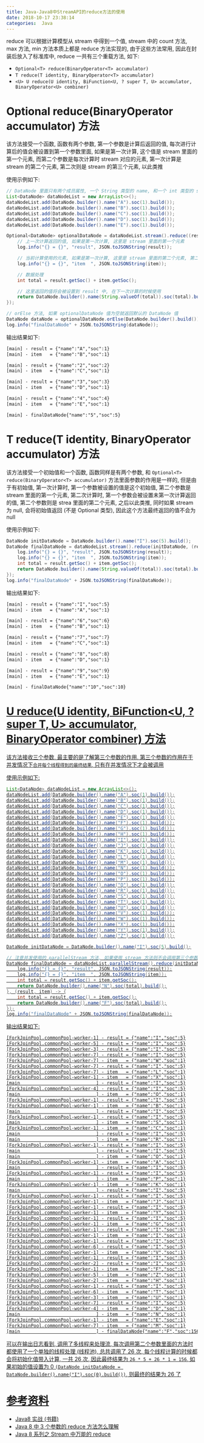 ```yaml
---
title: Java-Java8中StreamAPI的reduce方法的使用
date: 2018-10-17 23:38:14
categories:  Java
---
```


reduce 可以根据计算模型从 stream 中得到一个值, stream 中的 count 方法, max 方法, min 方法本质上都是 reduce 方法实现的, 由于这些方法常用, 因此在封装后放入了标准库中, reduce 一共有三个重载方法, 如下:

* `Optional<T> reduce(BinaryOperator<T> accumulator)`
* `T reduce(T identity, BinaryOperator<T> accumulator)`
* `<U> U reduce(U identity, BiFunction<U, ? super T, U> accumulator, BinaryOperator<U> combiner)`

# Optional<T> reduce(BinaryOperator<T> accumulator) 方法

该方法接受一个函数, 函数有两个参数, 第一个参数是计算后返回的值, 每次进行计算后的值会被设置到第一个参数里面, 如果是第一次计算, 这个值是 stream 里面的第一个元素, 而第二个参数是每次计算时 stream 对应的元素, 第一次计算是 stream 的第二个元素, 第二次则是 stream 的第三个元素, 以此类推 

<!-- more -->

使用示例如下:

```java
// DataNode 里面只有两个成员属性, 一个 String 类型的 name, 和一个 int 类型的 soc
List<DataNode> dataNodeList = new ArrayList<>();
dataNodeList.add(DataNode.builder().name("A").soc(1).build());
dataNodeList.add(DataNode.builder().name("B").soc(1).build());
dataNodeList.add(DataNode.builder().name("C").soc(1).build());
dataNodeList.add(DataNode.builder().name("D").soc(1).build());
dataNodeList.add(DataNode.builder().name("E").soc(1).build());

Optional<DataNode> optionalDataNode = dataNodeList.stream().reduce((result, item) -> {
    // 上一次计算返回的值, 如果是第一次计算, 这里是 stream 里面的第一个元素
    log.info("{} = {}", "result", JSON.toJSONString(result));

    // 当前计算使用的元素, 如果是第一次计算, 这里是 stream 里面的第二个元素, 第二次计算是 stream 的第三个元素, 以此类推
    log.info("{} = {}", "item  ", JSON.toJSONString(item));

    // 数据处理
    int total = result.getSoc() + item.getSoc();

    // 这里返回的值将会被设置到 result 中, 在下一次计算的时候使用
    return DataNode.builder().name(String.valueOf(total)).soc(total).build();
});

// orElse 方法, 如果 optionalDataNode 值为空就返回默认的 DataNode 值
DataNode dataNode = optionalDataNode.orElse(DataNode.builder().build());
log.info("finalDataNode" + JSON.toJSONString(dataNode));
```

输出结果如下:

```txt
[main] - result = {"name":"A","soc":1}
[main] - item   = {"name":"B","soc":1}

[main] - result = {"name":"2","soc":2}
[main] - item   = {"name":"C","soc":1}

[main] - result = {"name":"3","soc":3}
[main] - item   = {"name":"D","soc":1}

[main] - result = {"name":"4","soc":4}
[main] - item   = {"name":"E","soc":1}

[main] - finalDataNode{"name":"5","soc":5}
```

# T reduce(T identity, BinaryOperator<T> accumulator) 方法

该方法接受一个初始值和一个函数, 函数同样是有两个参数, 和 `Optional<T> reduce(BinaryOperator<T> accumulator)` 方法里面参数的作用是一样的, 但是由于有初始值, 第一次计算时, 第一个参数被设置的值是这个初始值, 第二个参数是 stream 里面的第一个元素, 第二次计算时, 第一个参数会被设置未第一次计算返回的值, 第二个参数则是 strea 里面的第二个元素, 之后以此类推, 同时如果 stream 为 null, 会将初始值返回 (不是 Optional 类型), 因此这个方法最终返回的值不会为 null

使用示例如下:

```java
DataNode initDataNode = DataNode.builder().name("I").soc(5).build();
DataNode finalDataNode = dataNodeList.stream().reduce(initDataNode, (result, item) -> {
    log.info("{} = {}", "result", JSON.toJSONString(result));
    log.info("{} = {}", "item  ", JSON.toJSONString(item));
    int total = result.getSoc() + item.getSoc();
    return DataNode.builder().name(String.valueOf(total)).soc(total).build();
});
log.info("finalDataNode" + JSON.toJSONString(finalDataNode));
```

输出结果如下:

```txt
[main] - result = {"name":"I","soc":5}
[main] - item   = {"name":"A","soc":1}

[main] - result = {"name":"6","soc":6}
[main] - item   = {"name":"B","soc":1}

[main] - result = {"name":"7","soc":7}
[main] - item   = {"name":"C","soc":1}

[main] - result = {"name":"8","soc":8}
[main] - item   = {"name":"D","soc":1}

[main] - result = {"name":"9","soc":9}
[main] - item   = {"name":"E","soc":1}

[main] - finalDataNode{"name":"10","soc":10}
```

# <U> U reduce(U identity, BiFunction<U, ? super T, U> accumulator, BinaryOperator<U> combiner) 方法

该方法接收三个参数, 最主要的是了解第三个参数的作用, 第三个参数的作用在于并发情况下`合并每个线程得到的最终结果`, 只有在并发情况下才会被调用

使用示例如下:

```java
List<DataNode> dataNodeList = new ArrayList<>();
dataNodeList.add(DataNode.builder().name("A").soc(1).build());
dataNodeList.add(DataNode.builder().name("B").soc(1).build());
dataNodeList.add(DataNode.builder().name("C").soc(1).build());
dataNodeList.add(DataNode.builder().name("D").soc(1).build());
dataNodeList.add(DataNode.builder().name("E").soc(1).build());
dataNodeList.add(DataNode.builder().name("F").soc(1).build());
dataNodeList.add(DataNode.builder().name("G").soc(1).build());
dataNodeList.add(DataNode.builder().name("H").soc(1).build());
dataNodeList.add(DataNode.builder().name("I").soc(1).build());
dataNodeList.add(DataNode.builder().name("J").soc(1).build());
dataNodeList.add(DataNode.builder().name("K").soc(1).build());
dataNodeList.add(DataNode.builder().name("L").soc(1).build());
dataNodeList.add(DataNode.builder().name("M").soc(1).build());
dataNodeList.add(DataNode.builder().name("N").soc(1).build());
dataNodeList.add(DataNode.builder().name("O").soc(1).build());
dataNodeList.add(DataNode.builder().name("P").soc(1).build());
dataNodeList.add(DataNode.builder().name("Q").soc(1).build());
dataNodeList.add(DataNode.builder().name("R").soc(1).build());
dataNodeList.add(DataNode.builder().name("S").soc(1).build());
dataNodeList.add(DataNode.builder().name("T").soc(1).build());
dataNodeList.add(DataNode.builder().name("U").soc(1).build());
dataNodeList.add(DataNode.builder().name("V").soc(1).build());
dataNodeList.add(DataNode.builder().name("W").soc(1).build());
dataNodeList.add(DataNode.builder().name("X").soc(1).build());
dataNodeList.add(DataNode.builder().name("Y").soc(1).build());
dataNodeList.add(DataNode.builder().name("Z").soc(1).build());

DataNode initDataNode = DataNode.builder().name("I").soc(5).build();

// 注意并发使用的 parallelStream 方法, 如果使用 stream 方法则不会调用第三个参数里面方法
DataNode finalDataNode = dataNodeList.parallelStream().reduce(initDataNode, (result, item) -> {
    log.info("{} = {}", "result", JSON.toJSONString(result));
    log.info("{} = {}", "item  ", JSON.toJSONString(item));
    int total = result.getSoc() + item.getSoc();
    return DataNode.builder().name("N").soc(total).build();
}, (result, item) -> {
    int total = result.getSoc() + item.getSoc();
    return DataNode.builder().name("F").soc(total).build();
});
log.info("finalDataNode" + JSON.toJSONString(finalDataNode));
```

输出结果如下:

```txt
[ForkJoinPool.commonPool-worker-1] - result = {"name":"I","soc":5}
[ForkJoinPool.commonPool-worker-5] - result = {"name":"I","soc":5}
[ForkJoinPool.commonPool-worker-3] - result = {"name":"I","soc":5}
[ForkJoinPool.commonPool-worker-7] - result = {"name":"I","soc":5}
[ForkJoinPool.commonPool-worker-7] - item   = {"name":"W","soc":1}
[ForkJoinPool.commonPool-worker-7] - result = {"name":"I","soc":5}
[ForkJoinPool.commonPool-worker-7] - item   = {"name":"L","soc":1}
[ForkJoinPool.commonPool-worker-1] - item   = {"name":"X","soc":1}
[main                            ] - result = {"name":"I","soc":5}
[ForkJoinPool.commonPool-worker-4] - result = {"name":"I","soc":5}
[main                            ] - item   = {"name":"Q","soc":1}
[ForkJoinPool.commonPool-worker-1] - result = {"name":"I","soc":5}
[ForkJoinPool.commonPool-worker-1] - item   = {"name":"B","soc":1}
[main                            ] - result = {"name":"I","soc":5}
[ForkJoinPool.commonPool-worker-1] - result = {"name":"I","soc":5}
[main                            ] - item   = {"name":"S","soc":1}
[ForkJoinPool.commonPool-worker-1] - item   = {"name":"C","soc":1}
[main                            ] - result = {"name":"I","soc":5}
[main                            ] - item   = {"name":"R","soc":1}
[ForkJoinPool.commonPool-worker-1] - result = {"name":"I","soc":5}
[main                            ] - result = {"name":"I","soc":5}
[main                            ] - item   = {"name":"O","soc":1}
[ForkJoinPool.commonPool-worker-1] - item   = {"name":"A","soc":1}
[main                            ] - result = {"name":"I","soc":5}
[ForkJoinPool.commonPool-worker-1] - result = {"name":"I","soc":5}
[main                            ] - item   = {"name":"P","soc":1}
[ForkJoinPool.commonPool-worker-1] - item   = {"name":"K","soc":1}
[main                            ] - result = {"name":"I","soc":5}
[ForkJoinPool.commonPool-worker-1] - result = {"name":"I","soc":5}
[ForkJoinPool.commonPool-worker-1] - item   = {"name":"J","soc":1}
[ForkJoinPool.commonPool-worker-1] - result = {"name":"I","soc":5}
[ForkJoinPool.commonPool-worker-1] - item   = {"name":"Y","soc":1}
[ForkJoinPool.commonPool-worker-1] - result = {"name":"I","soc":5}
[ForkJoinPool.commonPool-worker-1] - item   = {"name":"G","soc":1}
[ForkJoinPool.commonPool-worker-1] - result = {"name":"I","soc":5}
[ForkJoinPool.commonPool-worker-1] - item   = {"name":"I","soc":1}
[ForkJoinPool.commonPool-worker-1] - result = {"name":"I","soc":5}
[ForkJoinPool.commonPool-worker-6] - result = {"name":"I","soc":5}
[ForkJoinPool.commonPool-worker-1] - item   = {"name":"V","soc":1}
[ForkJoinPool.commonPool-worker-1] - result = {"name":"I","soc":5}
[ForkJoinPool.commonPool-worker-2] - result = {"name":"I","soc":5}
[ForkJoinPool.commonPool-worker-1] - item   = {"name":"F","soc":1}
[ForkJoinPool.commonPool-worker-5] - item   = {"name":"Z","soc":1}
[ForkJoinPool.commonPool-worker-2] - item   = {"name":"H","soc":1}
[ForkJoinPool.commonPool-worker-1] - result = {"name":"I","soc":5}
[ForkJoinPool.commonPool-worker-6] - item   = {"name":"T","soc":1}
[ForkJoinPool.commonPool-worker-3] - item   = {"name":"U","soc":1}
[ForkJoinPool.commonPool-worker-7] - result = {"name":"I","soc":5}
[ForkJoinPool.commonPool-worker-4] - item   = {"name":"D","soc":1}
[main                            ] - item   = {"name":"N","soc":1}
[ForkJoinPool.commonPool-worker-1] - item   = {"name":"E","soc":1}
[ForkJoinPool.commonPool-worker-7] - item   = {"name":"M","soc":1}
[main                            ] - finalDataNode{"name":"F","soc":156}
```

可以在输出日志看到, 调用了多线程来处理流, 每次调用第二个参数里面的方法时都使用了一个单独的线程处理 (线程池), 总共调用了 26 次, 每个线程计算的时候都会将初始化值带入计算, 一共 26 次, 因此最终结果为 `26 * 5 + 26 * 1 = 156`, 如果初始的值设置为 0 `(DataNode initDataNode = DataNode.builder().name("I").soc(0).build())`, 则最终的结果为 26 了

# 参考资料

* Java8 实战 (书籍)
* [Java 8 中 3 个参数的 reduce 方法怎么理解](https://segmentfault.com/q/1010000004944450/a-1020000007721483)
* [Java 8 系列之 Stream 中万能的 reduce](https://blog.csdn.net/IO_Field/article/details/54971679?utm_source=blogxgwz0)
